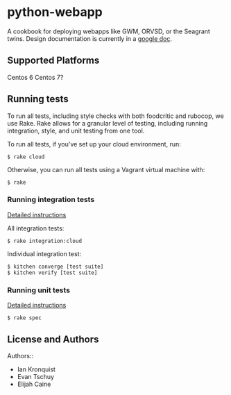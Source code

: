 # python-webapp

A cookbook for deploying webapps like GWM, ORVSD, or the Seagrant twins.
Design documentation is currently in a
[google doc](https://docs.google.com/a/osuosl.org/document/d/1CsCxTWM7fc0iXT8Lu4BnRJWtYLuwI6a-LFfEa5_BJ2w/edit).

## Supported Platforms

Centos 6
Centos 7?

## Running tests

To run all tests, including style checks with both foodcritic and rubocop,
we use Rake. Rake allows for a granular level of testing, including running
integration, style, and unit testing from one tool.

To run all tests, if you've set up your cloud environment, run:

```
$ rake cloud
```

Otherwise, you can run all tests using a Vagrant virtual machine with:

```
$ rake
```


### Running integration tests

[Detailed instructions](https://github.com/osuosl-cookbooks/python-webapp/wiki/Development-Workflow#using-your-virtual-machine)

All integration tests:

```
$ rake integration:cloud
```

Individual integration test:

```
$ kitchen converge [test suite]
$ kitchen verify [test suite]
```

### Running unit tests

[Detailed instructions](https://github.com/osuosl-cookbooks/python-webapp/wiki/Development-Workflow#writing-a-chefspec-unit-test)

```
$ rake spec
```


## License and Authors

Authors::

* Ian Kronquist
* Evan Tschuy
* Elijah Caine
